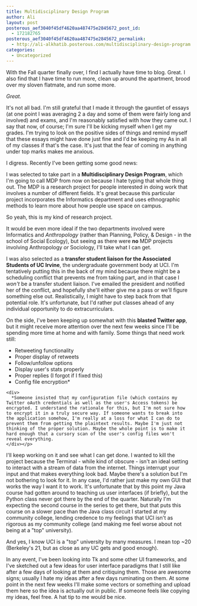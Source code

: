 ```yaml
---
title: Multidisciplinary Design Program
author: Ali
layout: post
posterous_aef3040f45df4620aa487475e2845672_post_id:
  - 172182765
posterous_aef3040f45df4620aa487475e2845672_permalink:
  - http://ali-alkhatib.posterous.com/multidisciplinary-design-program
categories:
  - Uncategorized
---
```

With the Fall quarter finally over, I find I actually have time to blog. Great. I also find that I have time to run more, clean up around the apartment, brood over my sloven flatmate, and run some more. 
<div>
  <i>Great.</i> <p />
  
  <div>
    It's not all bad. I'm still grateful that I made it through the gauntlet of essays (at one point I was averaging 2 a day and some of them were fairly long and involved) and exams, and I'm reasonably satisfied with how they came out. I say that now, of course; I'm sure I'll be kicking myself when I get my grades. I'm trying to look on the positive sides of things and remind myself that these essays might have done just fine and I'd be keeping my As in all of my classes if that's the case. It's just that the fear of coming in anything under top marks makes me anxious.
  </div>
  
  <p />
  
  <div>
    I digress. Recently I've been getting some good news:
  </div>
  
  <p />
  
  <div>
    I was selected to take part in a <b>Multidisciplinary Design Program</b>, which I'm going to call MDP from now on because I hate typing that whole thing out. The MDP is a research project for people interested in doing work that involves a number of different fields. It's great because this particular project incorporates the Informatics department and uses ethnographic methods to learn more about how people use space on campus.
  </div>
  
  <p />
  
  <div>
    So yeah, this is my kind of research project.
  </div>
  
  <p />
  
  <div>
    It would be even more ideal if the two departments involved were Informatics and <i>Anthropology</i> (rather than Planning, Policy, & Design - in the school of Social Ecology), but seeing as there were <b>no</b> MDP projects involving Anthropology <i>or</i> Sociology, I'll take what I can get.
  </div>
  
  <p />
  
  <div>
    I was also selected as a <b>transfer student liaison for the Associated Students of UC Irvine</b>, the undergraduate government body at UCI. I'm tentatively putting this in the back of my mind because there might be a scheduling conflict that prevents me from taking part, and in that case I <i>won't</i> be a transfer student liaison. I've emailed the president and notified her of the conflict, and hopefully she'll either give me a pass or we'll figure something else out. Realistically, I might have to step back from that potential role. It's unfortunate, but I'd rather put classes ahead of any individual opportunity to do extracurriculars.
  </div>
  
  <p />
  
  <div>
    On the side, I've been keeping up somewhat with this <b>blasted Twitter app</b>, but it might receive more attention over the next few weeks since I'll be spending more time at home and with family. Some things that need work still:
  </div>
  
  <div>
    <ul>
      <li>
        Retweeting functionality
      </li>
      <li>
        Proper display of retweets
      </li>
      <li>
        Follow/unfollow options
      </li>
      <li>
        Display user's stats properly
      </li>
      <li>
        Proper replies (I forgot if I fixed this)
      </li>
      <li>
        Config file encryption*
      </li>
    </ul>
    
    <div>
      *Someone insisted that my configuration file (which contains my Twitter oAuth credentials as well as the user's Access tokens) be encrypted. I understand the rationale for this, but I'm not sure how to encrypt it in a truly secure way. If someone wants to break into the application somehow, I'm really at a loss for what I can do to prevent them from getting the plaintext results. Maybe I'm just not thinking of the proper solution. Maybe the whole point is to make it hard enough that a cursory scan of the user's config files won't reveal everything.
    </div></p>
  </div>
  
  <p />
  
  <div>
    I'll keep working on it and see what I can get done. I wanted to kill the project because the Terminal - while kind of obscure - isn't an ideal setting to interact with a stream of data from the internet. Things interrupt your input and that makes everything look bad. Maybe there's a solution but I'm not bothering to look for it. In any case, I'd rather just make my own GUI that works the way I want it to work. It's unfortunate that by this point my Java course had gotten around to teaching us user interfaces (if briefly), but the Python class never got there by the end of the quarter. Naturally I'm expecting the second course in the series to get there, but that puts this course on a slower pace than the Java class circuit I started at my community college, lending credence to my feelings that UCI isn't as rigorous as my community college (and making me feel worse about not being at a "top" university).
  </div>
  
  <p />
  
  <div>
    And yes, I know UCI is a "top" university by many measures. I mean top ~20 (Berkeley's 21, but as close as any UC gets and good enough).
  </div>
  
  <p />
  
  <div>
    In any event, I've been looking into Tk and some other UI frameworks, and I've sketched out a few ideas for user interface paradigms that I still like after a few days of looking at them and critiquing them. Those are awesome signs; usually I hate my ideas after a few days ruminating on them. At some point in the next few weeks I'll make some vectors or something and upload them here so the idea is actually out in public. If someone feels like copying my ideas, feel free. A hat tip to me would be nice.
  </div>
  
  <p />
  
  <p />
</div>
